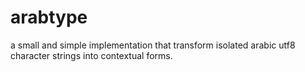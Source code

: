 arabtype
========

a small and simple implementation that transform isolated arabic utf8 character strings into contextual forms.